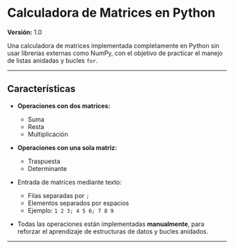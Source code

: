 # Calculadora de Matrices en Python

**Versión:** 1.0

Una calculadora de matrices implementada completamente en Python sin usar librerías externas como NumPy, con el objetivo de practicar el manejo de listas anidadas y bucles `for`.

---

##   Características

- **Operaciones con dos matrices:**
  - Suma
  - Resta
  - Multiplicación

- **Operaciones con una sola matriz:**
  - Traspuesta
  - Determinante

- Entrada de matrices mediante texto:
  - Filas separadas por `;`  
  - Elementos separados por espacios  
  - Ejemplo: `1 2 3; 4 5 6; 7 8 9`

- Todas las operaciones están implementadas **manualmente**, para reforzar el aprendizaje de estructuras de datos y bucles anidados.

---
